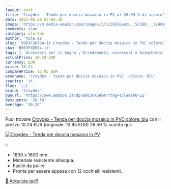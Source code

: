 ```yaml
---
layout: post
title: 'Croydex - Tenda per doccia mosaico in PV al 26.59 % di sconto'
date: 2021-05-26 07:04:39
image: 'https://m.media-amazon.com/images/I/51I8GlGu4zL._SL500_._SL400_.jpg'
comments: true
category: ofertas
author: 'tole.es'
slug: 'B003FXD9S4-it Croydex - Tenda per doccia mosaico in PVC colore: blu'
sku: 'B003FXD9S4-it'
tags: [ 'Accessori per il bagno','Arredamento, accessori e biancheria  per il bagno','Casa e cucina','Tende','Tende da doccia, binari e ganci','croydex', ]
actualPrice: 10.24 EUR
currency: EUR
price: 10.24
comparePrice: 13.95 EUR
prodname: 'Croydex - Tenda per doccia mosaico in PVC  colore: blu'
country: 'it'
flag: '🇮🇹'
brand: 'Croydex'
buyurl: 'https://www.amazon.it/dp/B003FXD9S4/?tag=tolees00-21'
descuento: '26.59'
average: '10.24'
---
```


Puoi trovare [Croydex - Tenda per doccia mosaico in PVC  colore: blu](https://www.amazon.it/dp/B003FXD9S4/?tag=tolees00-21) con il prezzo 10.24 EUR (originale: 13.95 EUR) 26.59 % sconto qui:

[![Croydex - Tenda per doccia mosaico in PV](https://m.media-amazon.com/images/I/51I8GlGu4zL._SL500_._SL400_.jpg)](https://www.amazon.it/dp/B003FXD9S4/?tag=tolees00-21)

ℹ️:

- 1800 x 1800 mm
- Materiale resistente allacqua.
- Facile da pulire
- Pronta per essere appesa con 12 occhielli resistenti.

[🛒 Acquista qui!!](https://www.amazon.it/dp/B003FXD9S4/?tag=tolees00-21)

